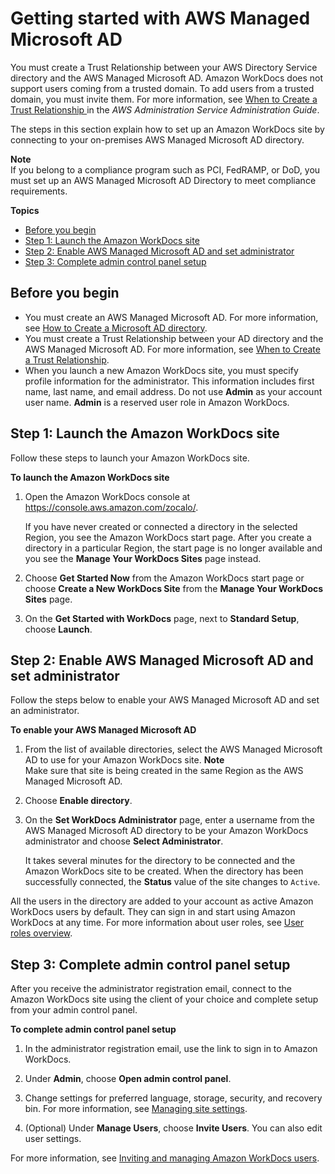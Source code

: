 # Getting started with AWS Managed Microsoft AD<a name="connect_directory_microsoft"></a>

You must create a Trust Relationship between your AWS Directory Service directory and the AWS Managed Microsoft AD\. Amazon WorkDocs does not support users coming from a trusted domain\. To add users from a trusted domain, you must invite them\. For more information, see [ When to Create a Trust Relationship ](https://docs.aws.amazon.com/directoryservice/latest/admin-guide/ms_ad_setup_trust.html) in the *AWS Administration Service Administration Guide*\.

The steps in this section explain how to set up an Amazon WorkDocs site by connecting to your on\-premises AWS Managed Microsoft AD directory\.

**Note**  
If you belong to a compliance program such as PCI, FedRAMP, or DoD, you must set up an AWS Managed Microsoft AD Directory to meet compliance requirements\.

**Topics**
+ [Before you begin](#microsoft-dir-prereqs)
+ [Step 1: Launch the Amazon WorkDocs site](#microsoft-dir-site)
+ [Step 2: Enable AWS Managed Microsoft AD and set administrator](#microsoft-dir-enable)
+ [Step 3: Complete admin control panel setup](#microsoft-dir-admin-panel)

## Before you begin<a name="microsoft-dir-prereqs"></a>
+ You must create an AWS Managed Microsoft AD\. For more information, see [How to Create a Microsoft AD directory](https://docs.aws.amazon.com/directoryservice/latest/admin-guide/create_managed_ad.html)\.
+ You must create a Trust Relationship between your AD directory and the AWS Managed Microsoft AD\. For more information, see [When to Create a Trust Relationship](https://docs.aws.amazon.com/directoryservice/latest/admin-guide/setup_trust.html)\.
+ When you launch a new Amazon WorkDocs site, you must specify profile information for the administrator\. This information includes first name, last name, and email address\. Do not use **Admin** as your account user name\. **Admin** is a reserved user role in Amazon WorkDocs\.

## Step 1: Launch the Amazon WorkDocs site<a name="microsoft-dir-site"></a>

Follow these steps to launch your Amazon WorkDocs site\.

**To launch the Amazon WorkDocs site**

1. Open the Amazon WorkDocs console at [https://console\.aws\.amazon\.com/zocalo/](https://console.aws.amazon.com/zocalo/)\.

   If you have never created or connected a directory in the selected Region, you see the Amazon WorkDocs start page\. After you create a directory in a particular Region, the start page is no longer available and you see the **Manage Your WorkDocs Sites** page instead\.

1. Choose **Get Started Now** from the Amazon WorkDocs start page or choose **Create a New WorkDocs Site** from the **Manage Your WorkDocs Sites** page\.

1. On the **Get Started with WorkDocs** page, next to **Standard Setup**, choose **Launch**\.

## Step 2: Enable AWS Managed Microsoft AD and set administrator<a name="microsoft-dir-enable"></a>

Follow the steps below to enable your AWS Managed Microsoft AD and set an administrator\.

**To enable your AWS Managed Microsoft AD**

1. From the list of available directories, select the AWS Managed Microsoft AD to use for your Amazon WorkDocs site\.
**Note**  
Make sure that site is being created in the same Region as the AWS Managed Microsoft AD\. 

1. Choose **Enable directory**\.

1. On the **Set WorkDocs Administrator** page, enter a username from the AWS Managed Microsoft AD directory to be your Amazon WorkDocs administrator and choose **Select Administrator**\. 

   It takes several minutes for the directory to be connected and the Amazon WorkDocs site to be created\. When the directory has been successfully connected, the **Status** value of the site changes to `Active`\.

All the users in the directory are added to your account as active Amazon WorkDocs users by default\. They can sign in and start using Amazon WorkDocs at any time\. For more information about user roles, see [User roles overview](users_ovw.md)\.

## Step 3: Complete admin control panel setup<a name="microsoft-dir-admin-panel"></a>

After you receive the administrator registration email, connect to the Amazon WorkDocs site using the client of your choice and complete setup from your admin control panel\.

**To complete admin control panel setup**

1. In the administrator registration email, use the link to sign in to Amazon WorkDocs\.

1. Under **Admin**, choose **Open admin control panel**\.

1. Change settings for preferred language, storage, security, and recovery bin\. For more information, see [Managing site settings](manage-sites.md)\.

1. \(Optional\) Under **Manage Users**, choose **Invite Users**\. You can also edit user settings\. 

For more information, see [Inviting and managing Amazon WorkDocs users](users.md)\.